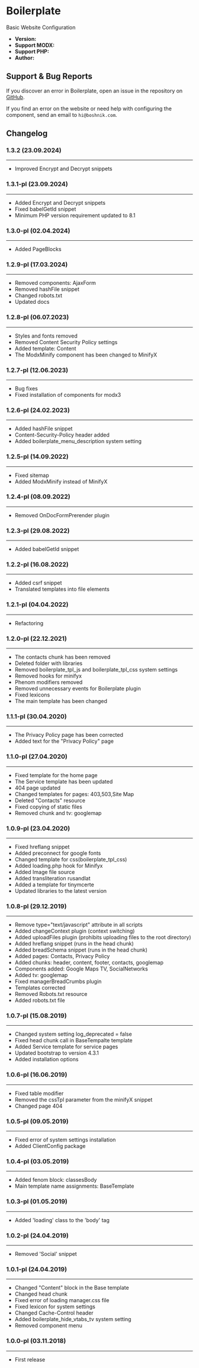 # Boilerplate
Basic Website Configuration

- **Version:** <Badge type="tip" text="1.3.2-pl" />
- **Support MODX:** <Badge type="warning" text="2 / 3" />
- **Support PHP:** <Badge type="danger" text="^8.1" />
- **Author:** <Badge type="info" text="Boshnik" />

## Support & Bug Reports

If you discover an error in Boilerplate, open an issue in the repository on [GitHub](https://github.com/Boshnik/Boilerplate).

If you find an error on the website or need help with configuring the component, send an email to `hi@boshnik.com`.

## Changelog

### 1.3.2 (23.09.2024)
---
- Improved Encrypt and Decrypt snippets

### 1.3.1-pl (23.09.2024)
---
- Added Encrypt and Decrypt snippets
- Fixed babelGetId snippet
- Minimum PHP version requirement updated to 8.1

### 1.3.0-pl (02.04.2024)
---
- Added PageBlocks

### 1.2.9-pl (17.03.2024)
---
- Removed components: AjaxForm
- Removed hashFile snippet
- Changed robots.txt
- Updated docs

### 1.2.8-pl (06.07.2023)
---
- Styles and fonts removed
- Removed Content Security Policy settings
- Added template: Content
- The ModxMinify component has been changed to MinifyX

### 1.2.7-pl (12.06.2023)
---
- Bug fixes
- Fixed installation of components for modx3

### 1.2.6-pl (24.02.2023)
---
- Added hashFile snippet
- Content-Security-Policy header added
- Added boilerplate_menu_description system setting

### 1.2.5-pl (14.09.2022)
---
- Fixed sitemap
- Added ModxMinify instead of MinifyX

### 1.2.4-pl (08.09.2022)
---
- Removed OnDocFormPrerender plugin

### 1.2.3-pl (29.08.2022)
---
- Added babelGetId snippet

### 1.2.2-pl (16.08.2022)
---
- Added csrf snippet
- Translated templates into file elements

### 1.2.1-pl (04.04.2022)
---
- Refactoring

### 1.2.0-pl (22.12.2021)
---
- The contacts chunk has been removed
- Deleted folder with libraries
- Removed boilerplate_tpl_js and boilerplate_tpl_css system settings
- Removed hooks for minifyx
- Phenom modifiers removed
- Removed unnecessary events for Boilerplate plugin
- Fixed lexicons
- The main template has been changed

### 1.1.1-pl (30.04.2020)
---
- The Privacy Policy page has been corrected
- Added text for the "Privacy Policy" page

### 1.1.0-pl (27.04.2020)
---
- Fixed template for the home page
- The Service template has been updated
- 404 page updated
- Changed templates for pages: 403,503,Site Map
- Deleted "Contacts" resource
- Fixed copying of static files
- Removed chunk and tv: googlemap

### 1.0.9-pl (23.04.2020)
---
- Fixed hreflang snippet
- Added preconnect for google fonts
- Changed template for css(boilerplate_tpl_css)
- Added loading.php hook for Minifyx
- Added Image file source
- Added transliteration rusandlat
- Added a template for tinymcerte
- Updated libraries to the latest version

### 1.0.8-pl (29.12.2019)
---
- Remove type="text/javascript" attribute in all scripts
- Added changeContext plugin (context switching)
- Added uploadFiles plugin (prohibits uploading files to the root directory)
- Added hreflang snippet (runs in the head chunk)
- Added breadSchema snippet (runs in the head chunk)
- Added pages: Contacts, Privacy Policy
- Added chunks: header, content, footer, contacts, googlemap
- Components added: Google Maps TV, SocialNetworks
- Added tv: googlemap
- Fixed managerBreadCrumbs plugin
- Templates corrected
- Removed Robots.txt resource
- Added robots.txt file

### 1.0.7-pl (15.08.2019)
---
- Changed system setting log_deprecated = false
- Fixed head chunk call in BaseTempalte template
- Added Service template for service pages
- Updated bootstrap to version 4.3.1
- Added installation options

### 1.0.6-pl (16.06.2019)
---
- Fixed table modifier
- Removed the cssTpl parameter from the minifyX snippet
- Changed page 404

### 1.0.5-pl (09.05.2019)
---
- Fixed error of system settings installation
- Added ClientConfig package

### 1.0.4-pl (03.05.2019)
---
- Added fenom block: classesBody
- Main template name assignments: BaseTemplate

### 1.0.3-pl (01.05.2019)
---
- Added 'loading' class to the 'body' tag

### 1.0.2-pl (24.04.2019)
---
- Removed 'Social' snippet

### 1.0.1-pl (24.04.2019)
---
- Changed "Content" block in the Base template
- Changed head chunk
- Fixed error of loading manager.css file
- Fixed lexicon for system settings
- Changed Cache-Control header
- Added boilerplate_hide_vtabs_tv system setting
- Removed component menu

### 1.0.0-pl (03.11.2018)
---
- First release